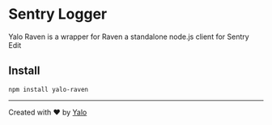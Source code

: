# Sentry Logger

Yalo Raven is a wrapper for Raven a standalone node.js client for Sentry Edit

## Install

```
npm install yalo-raven
```

 ---
 Created with :heart: by [Yalo](https://github.com/yalochat)
